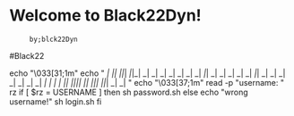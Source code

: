 
Welcome to Black22Dyn!
==================


         by;blck22Dyn 
         
#Black22

echo "\033[31;1m"
echo "
_|          _|_|      _|_|_|  _|_|_|  _|      _|
_|        _|    _|  _|          _|    _|_|    _|
_|        _|    _|  _|  _|_|    _|    _|  _|  _|
_|        _|    _|  _|    _|    _|    _|    _|_|
_|_|_|_|    _|_|      _|_|_|  _|_|_|  _|      _| "
echo "\033[37;1m"
read -p "username: " rz
if [ $rz = USERNAME ]
then
sh password.sh
else
echo "wrong username!"
sh login.sh
fi
